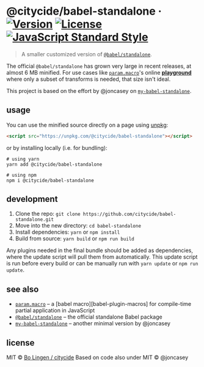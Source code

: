 # @citycide/babel-standalone &middot; [![Version](https://flat.badgen.net/npm/v/@citycide/babel-standalone)](https://www.npmjs.com/package/@citycide/babel-standalone) [![License](https://flat.badgen.net/npm/license/@citycide/babel-standalone)](https://www.npmjs.com/package/@citycide/babel-standalone) [![JavaScript Standard Style](https://flat.badgen.net/badge/code%20style/standard/green)](https://standardjs.com)

> A smaller customized version of [`@babel/standalone`][babel-standalone].

The official `@babel/standalone` has grown very large in recent releases,
at almost 6 MB minified. For use cases like [`param.macro`][param-macro]'s
online [**playground**][playground] where only a subset of transforms is
needed, that size isn't ideal.

This project is based on the effort by @joncasey on [`my-babel-standalone`][my-babel-standalone].

## usage

You can use the minified source directly on a page using [unpkg][unpkg]:

```html
<script src="https://unpkg.com/@citycide/babel-standalone"></script>
```

or by installing locally (i.e. for bundling):

```console
# using yarn
yarn add @citycide/babel-standalone

# using npm
npm i @citycide/babel-standalone
```

## development

1. Clone the repo: `git clone https://github.com/citycide/babel-standalone.git`
2. Move into the new directory: `cd babel-standalone`
3. Install dependencies: `yarn` or `npm install`
4. Build from source: `yarn build` or `npm run build`

Any plugins needed in the final bundle should be added as dependencies, where
the update script will pull them from automatically. This update script is run
before every build or can be manually run with `yarn update` or `npm run update`.

## see also

* [`param.macro`][param-macro] &ndash; a [babel macro][babel-plugin-macros] for compile-time partial application in JavaScript
* [`@babel/standalone`][babel-standalone] &ndash; the official standalone Babel package
* [`my-babel-standalone`][my-babel-standalone] &ndash; another minimal version by @joncasey

## license

MIT © [Bo Lingen / citycide](https://github.com/citycide)
Based on code also under MIT © @joncasey

[babel-standalone]: https://github.com/babel/babel/tree/master/packages/babel-standalone
[my-babel-standalone]: https://github.com/joncasey/my-babel-standalone
[unpkg]: https://unpkg.com
[param-macro]: https://github.com/citycide/param.macro
[playground]: https://citycide.github.io/param.macro
